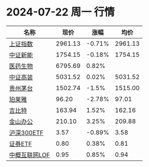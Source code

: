 # 2024-07-22 周一 行情
| 名称 | 现价 | 涨幅 | 均价 |
|--------|--------|--------|--------|
| [上证指数](https://wzq.tenpay.com/mp/v2/#/trade/stock_detail.shtml?scode=000001&type=1) | 2961.13 | -0.71%| 2961.13 |
| [中证新能](https://wzq.tenpay.com/mp/v2/#/trade/stock_detail.shtml?scode=399808&type=0) | 1754.15 | -0.18%| 1754.15 |
| [医药生物](https://wzq.tenpay.com/mp/v2/#/plate/200/detail?plateId=01801150) | 6795.69 | 0.82%|  |
| [中证高装](https://wzq.tenpay.com/mp/v2/#/trade/stock_detail.shtml?scode=930599&type=cs) | 5031.52 | 0.02%| 5031.52 |
| [贵州茅台](https://wzq.tenpay.com/mp/v2/#/trade/stock_detail.shtml?scode=600519&type=1) | 1502.74 | -1.5%| 1515.00 |
| [珀莱雅](https://wzq.tenpay.com/mp/v2/#/trade/stock_detail.shtml?scode=603605&type=1) | 96.20 | -2.78%| 97.01 |
| [吉比特](https://wzq.tenpay.com/mp/v2/#/trade/stock_detail.shtml?scode=603444&type=1) | 163.94 | 1.52%| 162.16 |
| [金山办公](https://wzq.tenpay.com/mp/v2/#/trade/stock_detail.shtml?scode=688111&type=1) | 210.10 | 3.25%| 209.88 |
| [沪深300ETF](https://wzq.tenpay.com/mp/v2/#/trade/stock_detail.shtml?scode=510300&type=1) | 3.57 | -0.89%| 3.58 |
| [证券ETF](https://wzq.tenpay.com/mp/v2/#/trade/stock_detail.shtml?scode=512880&type=1) | 0.80 | 0.38%| 0.81 |
| [中概互联网LOF](https://wzq.tenpay.com/mp/v2/#/trade/stock_detail.shtml?scode=164906&type=0) | 0.95 | 0.85%| 0.94 |
